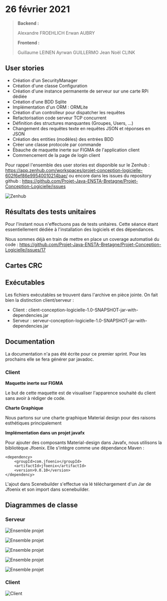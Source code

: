 # 26 février 2021

>   **Backend :**
>
>   Alexandre FROEHLICH
>   Erwan AUBRY
>
>   **Frontend :**
>
>   Guillaume LEINEN
>   Ayrwan GUILLERMO
>   Jean Noël CLINK

## User stories

*   Création d'un SecurityManager
*   Création d'une classe Configuration
*   Création d'une instance permanente de serveur sur une carte RPi dédiée
*   Création d'une BDD Sqlite
*   Implémentation d'un ORM : ORMLite
*   Création d'un controlleur pour dispatcher les requêtes
*   Refactorisation code serveur TCP concurrent
*   Définition des structures manquantes (Groupes, Users, …)
*   Changement des requêtes texte en requêtes JSON et réponses en JSON
*   Création des entities (modèles) des entrées BDD
*   Créer une classe protocole par commande
*   Ébauche de maquette inerte sur FIGMA de l'application client
*   Commencement de la page de login client

Pour rappel l'ensemble des user stories est disponible sur le Zenhub : https://app.zenhub.com/workspaces/projet-conception-logicielle-602f6ef86e99540010214bae/ ou encore dans les issues du repository github : https://github.com/Projet-Java-ENSTA-Bretagne/Projet-Conception-Logicielle/issues

![Zenhub](./zenhub.png)

## Résultats des tests unitaires

Pour l'instant nous n'effectuons pas de tests unitaires. Cette séance étant essentiellement dédiée à l'installation des logiciels et des dépendances.

Nous sommes déjà en train de mettre en place un coverage automatisé du code : https://github.com/Projet-Java-ENSTA-Bretagne/Projet-Conception-Logicielle/issues/17

## Cartes CRC

## Exécutables

Les fichiers exécutables se trouvent dans l'archive en pièce jointe. On fait bien la distinction client/serveur :

*   Client : client-conception-logicielle-1.0-SNAPSHOT-jar-with-dependencies.jar
*   Serveur : serveur-conception-logicielle-1.0-SNAPSHOT-jar-with-dependencies.jar

## Documentation

La documentation n'a pas été écrite pour ce premier sprint. Pour les prochains elle se fera générer par javadoc.

### Client

**Maquette inerte sur FIGMA**  

Le but de cette maquette est de visualiser l'apparence souhaité du client sans avoir à  rédiger de code.  

**Charte Graphique**  

Nous partons sur une charte graphique Material design pour des raisons esthétiques principalement  

**Implémentation dans un projet javafx**  

Pour ajouter des composants Material-design dans Javafx, nous utilisons la bibliotèque Jfoenix. Elle s'intègre comme une dépendance Maven : 

```
<dependency>
    <groupId>com.jfoenix</groupId>
    <artifactId>jfoenix</artifactId>
    <version>9.0.10</version>
</dependency>
```

L'ajout dans Scenebuilder s'effectue via lé téléchargement d'un Jar de Jfoenix et son import dans scenebuilder.

## Diagrammes de classe

### Serveur

![Ensemble projet](./proj_server_classes.png)

![Ensemble projet](./proj_server_classes.png)

![Ensemble projet](./server_classes.png)

![Ensemble projet](./protocols_classes.png)

![Ensemble projet](./database_classes.png)

### Client

![Client](./sprint1-client.drawio.png)